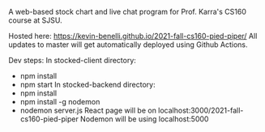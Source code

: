 A web-based stock chart and live chat program for Prof. Karra's CS160 course at SJSU. 

Hosted here: https://kevin-benelli.github.io/2021-fall-cs160-pied-piper/
All updates to master will get automatically deployed using Github Actions.

Dev steps:
In stocked-client directory:
- npm install
- npm start
In stocked-backend directory:
- npm install
- npm install -g nodemon
- nodemon server.js 
React page will be on localhost:3000/2021-fall-cs160-pied-piper
Nodemon will be using localhost:5000